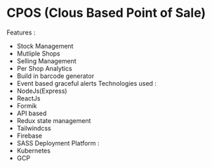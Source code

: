 # CPOS  (Clous Based Point of Sale)

Features : 
 - Stock Management
 - Mutliple Shops
 - Selling Management
 - Per Shop Analytics 
 - Build in barcode generator
 - Event based graceful alerts 
Technologies used : 
 - NodeJs(Express)
 - ReactJs
 - Formik
 - API based 
 - Redux state management 
 - Tailwindcss
 - Firebase
 - SASS
Deployment Platform : 
 - Kubernetes 
 - GCP
